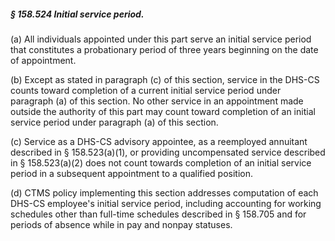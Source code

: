 ##### § 158.524 Initial service period. #####

(a) All individuals appointed under this part serve an initial service period that constitutes a probationary period of three years beginning on the date of appointment.

(b) Except as stated in paragraph (c) of this section, service in the DHS-CS counts toward completion of a current initial service period under paragraph (a) of this section. No other service in an appointment made outside the authority of this part may count toward completion of an initial service period under paragraph (a) of this section.

(c) Service as a DHS-CS advisory appointee, as a reemployed annuitant described in § 158.523(a)(1), or providing uncompensated service described in § 158.523(a)(2) does not count towards completion of an initial service period in a subsequent appointment to a qualified position.

(d) CTMS policy implementing this section addresses computation of each DHS-CS employee's initial service period, including accounting for working schedules other than full-time schedules described in § 158.705 and for periods of absence while in pay and nonpay statuses.